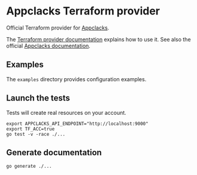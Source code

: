 # Appclacks Terraform provider

Official Terraform provider for [Appclacks](https://appclacks.com/).

The [Terraform provider documentation](https://registry.terraform.io/providers/appclacks/appclacks/latest/docs) explains how to use it. See also the official [Appclacks documentation](https://www.doc.appclacks.com/guides/terraform/).

## Examples

The `examples` directory provides configuration examples.

## Launch the tests

Tests will create real resources on your account.

```
export APPCLACKS_API_ENDPOINT="http://localhost:9000"
export TF_ACC=true
go test -v -race ./...
```

## Generate documentation

```
go generate ./...
```
